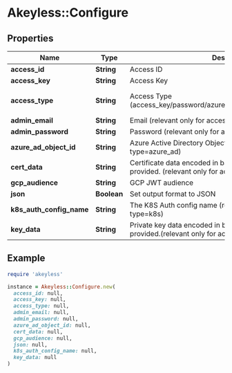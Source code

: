 # Akeyless::Configure

## Properties

| Name | Type | Description | Notes |
| ---- | ---- | ----------- | ----- |
| **access_id** | **String** | Access ID | [optional] |
| **access_key** | **String** | Access Key | [optional] |
| **access_type** | **String** | Access Type (access_key/password/azure_ad/saml/oidc/aws_iam/gcp/k8s) | [optional][default to &#39;access_key&#39;] |
| **admin_email** | **String** | Email (relevant only for access-type&#x3D;password) | [optional] |
| **admin_password** | **String** | Password (relevant only for access-type&#x3D;password) | [optional] |
| **azure_ad_object_id** | **String** | Azure Active Directory ObjectId (relevant only for access-type&#x3D;azure_ad) | [optional] |
| **cert_data** | **String** | Certificate data encoded in base64. Used if file was not provided. (relevant only for access-type&#x3D;cert in Curl Context) | [optional] |
| **gcp_audience** | **String** | GCP JWT audience | [optional] |
| **json** | **Boolean** | Set output format to JSON | [optional] |
| **k8s_auth_config_name** | **String** | The K8S Auth config name (relevant only for access-type&#x3D;k8s) | [optional] |
| **key_data** | **String** | Private key data encoded in base64. Used if file was not provided.(relevant only for access-type&#x3D;cert in Curl Context) | [optional] |

## Example

```ruby
require 'akeyless'

instance = Akeyless::Configure.new(
  access_id: null,
  access_key: null,
  access_type: null,
  admin_email: null,
  admin_password: null,
  azure_ad_object_id: null,
  cert_data: null,
  gcp_audience: null,
  json: null,
  k8s_auth_config_name: null,
  key_data: null
)
```

